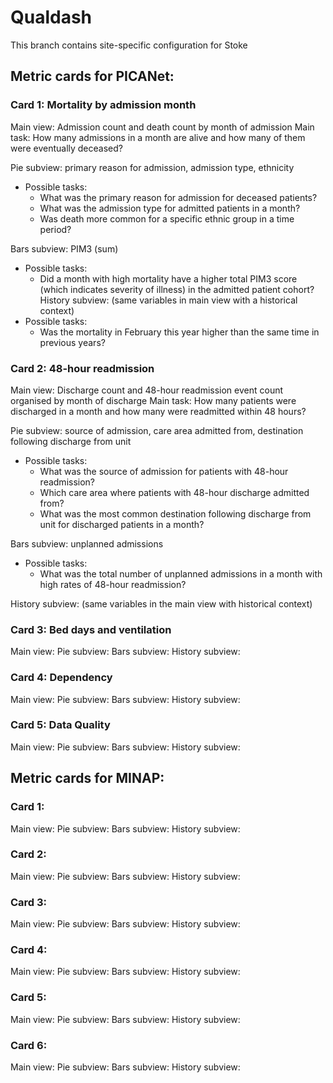 # Qualdash
This branch contains site-specific configuration for Stoke


## Metric cards for PICANet: 



### Card 1: Mortality by admission month
Main view: Admission count and death count by month of admission
Main task: How many admissions in a month are alive and how many of them were eventually deceased? 

Pie subview: primary reason for admission, admission type, ethnicity
* Possible tasks: 
   * What was the primary reason for admission for deceased patients?
   * What was the admission type for admitted patients in a month?
   * Was death more common for a specific ethnic group in a time period?

Bars subview: PIM3 (sum)
* Possible tasks: 
   * Did a month with high mortality have a higher total PIM3 score (which indicates severity of illness) in the admitted patient cohort? 
History subview: (same variables in main view with a historical context)
* Possible tasks:
  * Was the mortality in February this year higher than the same time in previous years?


### Card 2: 48-hour readmission 

Main view: Discharge count and 48-hour readmission event count organised by month of discharge
Main task: How many patients were discharged in a month and how many were readmitted within 48 hours? 

Pie subview: source of admission, care area admitted from, destination following discharge from unit
* Possible tasks: 
  * What was the source of admission for patients with 48-hour readmission?
  * Which care area where patients with 48-hour discharge admitted from?
  * What was the most common destination following discharge from unit for discharged patients in a month? 

Bars subview: unplanned admissions
* Possible tasks:
  * What was the total number of unplanned admissions in a month with high rates of 48-hour readmission? 

History subview: (same variables in the main view with historical context)


### Card 3: Bed days and ventilation

Main view: 
Pie subview: 
Bars subview: 
History subview: 


### Card 4: Dependency

Main view: 
Pie subview: 
Bars subview: 
History subview: 


### Card 5: Data Quality

Main view: 
Pie subview: 
Bars subview: 
History subview: 




## Metric cards for MINAP: 

### Card 1: 

Main view: 
Pie subview: 
Bars subview: 
History subview: 


### Card 2: 

Main view: 
Pie subview: 
Bars subview: 
History subview: 


### Card 3: 

Main view: 
Pie subview: 
Bars subview: 
History subview: 


### Card 4: 

Main view: 
Pie subview: 
Bars subview: 
History subview: 


### Card 5: 

Main view: 
Pie subview: 
Bars subview: 
History subview: 


### Card 6: 

Main view: 
Pie subview: 
Bars subview: 
History subview: 

